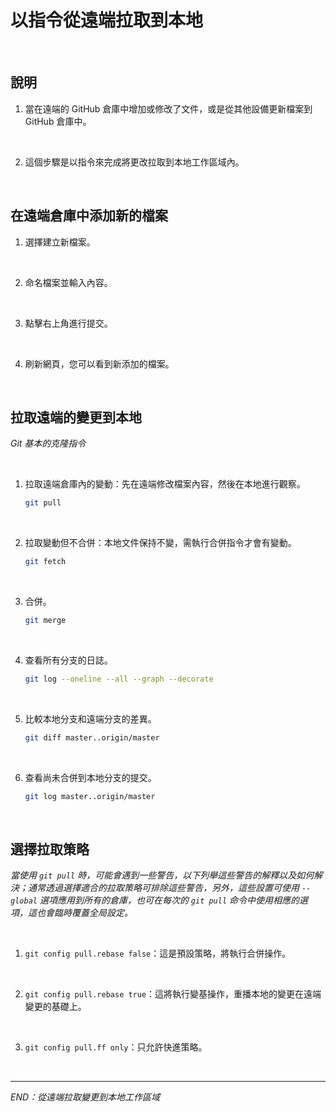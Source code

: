 # 以指令從遠端拉取到本地

<br>

## 說明

1. 當在遠端的 GitHub 倉庫中增加或修改了文件，或是從其他設備更新檔案到 GitHub 倉庫中。

<br>

2. 這個步驟是以指令來完成將更改拉取到本地工作區域內。

<br>

## 在遠端倉庫中添加新的檔案

1. 選擇建立新檔案。

<br>

2. 命名檔案並輸入內容。

<br>

3. 點擊右上角進行提交。

<br>

4. 刷新網頁，您可以看到新添加的檔案。

<br>

## 拉取遠端的變更到本地

_Git 基本的克隆指令_

<br>

1. 拉取遠端倉庫內的變動：先在遠端修改檔案內容，然後在本地進行觀察。

   ```bash
   git pull
   ```

<br>

2. 拉取變動但不合併：本地文件保持不變，需執行合併指令才會有變動。

   ```bash
   git fetch
   ```

<br>

3. 合併。

   ```bash
   git merge
   ```

<br>

4. 查看所有分支的日誌。

   ```bash
   git log --oneline --all --graph --decorate
   ```

<br>

5. 比較本地分支和遠端分支的差異。

   ```bash
   git diff master..origin/master
   ```

<br>

6. 查看尚未合併到本地分支的提交。

   ```bash
   git log master..origin/master
   ```

<br>


## 選擇拉取策略

_當使用 `git pull` 時，可能會遇到一些警告，以下列舉這些警告的解釋以及如何解決；通常透過選擇適合的拉取策略可排除這些警告，另外，這些設置可使用 `--global` 選項應用到所有的倉庫，也可在每次的 `git pull` 命令中使用相應的選項，這也會臨時覆蓋全局設定。_

<br>

1. `git config pull.rebase false`：這是預設策略，將執行合併操作。

<br>

2. `git config pull.rebase true`：這將執行變基操作，重播本地的變更在遠端變更的基礎上。

<br>

3. `git config pull.ff only`：只允許快進策略。

<br>

___

_END：從遠端拉取變更到本地工作區域_